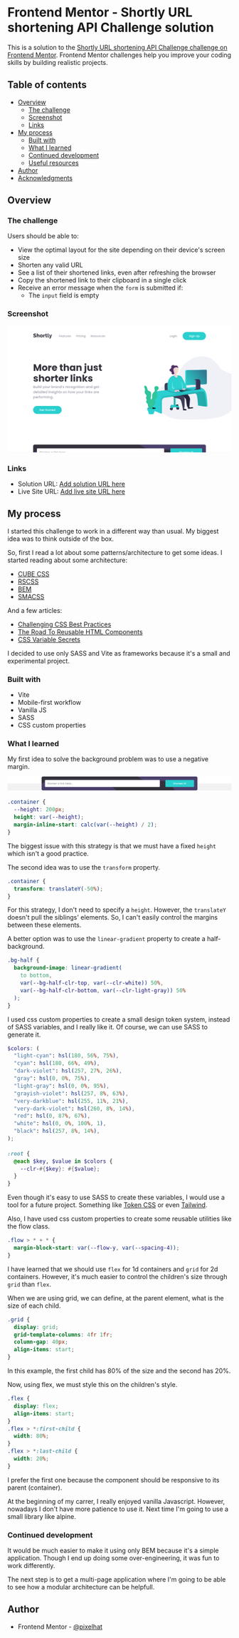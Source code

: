 # Frontend Mentor - Shortly URL shortening API Challenge solution

This is a solution to the [Shortly URL shortening API Challenge challenge on Frontend Mentor](https://www.frontendmentor.io/challenges/url-shortening-api-landing-page-2ce3ob-G). Frontend Mentor challenges help you improve your coding skills by building realistic projects.

## Table of contents

- [Overview](#overview)
  - [The challenge](#the-challenge)
  - [Screenshot](#screenshot)
  - [Links](#links)
- [My process](#my-process)
  - [Built with](#built-with)
  - [What I learned](#what-i-learned)
  - [Continued development](#continued-development)
  - [Useful resources](#useful-resources)
- [Author](#author)
- [Acknowledgments](#acknowledgments)

## Overview

### The challenge

Users should be able to:

- View the optimal layout for the site depending on their device's screen size
- Shorten any valid URL
- See a list of their shortened links, even after refreshing the browser
- Copy the shortened link to their clipboard in a single click
- Receive an error message when the `form` is submitted if:
  - The `input` field is empty

### Screenshot

![](./public/readme/screenshot.png)

### Links

- Solution URL: [Add solution URL here](https://github.com/pixelHat/url-shortening-api-landing-page)
- Live Site URL: [Add live site URL here](https://your-live-site-url.com)

## My process

I started this challenge to work in a different way than usual. My biggest idea was to think outside of the box.

So, first I read a lot about some patterns/architecture to get some ideas. I started reading about some architecture:

- [CUBE CSS](https://cube.fyi/)
- [RSCSS](https://ricostacruz.com/rscss/)
- [BEM](https://en.bem.info/)
- [SMACSS](http://smacss.com/)

And a few articles:

- [Challenging CSS Best Practices](https://www.smashingmagazine.com/2013/10/challenging-css-best-practices-atomic-approach/)
- [The Road To Reusable HTML Components](https://www.smashingmagazine.com/2012/10/road-reusable-html-components/)
- [CSS Variable Secrets](https://www.youtube.com/watch?v=ZuZizqDF4q8)

I decided to use only SASS and Vite as frameworks because it's a small and experimental project.

### Built with

- Vite
- Mobile-first workflow
- Vanilla JS
- SASS
- CSS custom properties

### What I learned

My first idea to solve the background problem was to use a negative margin.

![half-background](./public/readme/half-background.png)

```css
.container {
  --height: 200px;
  height: var(--height);
  margin-inline-start: calc(var(--height) / 2);
}
```

The biggest issue with this strategy is that we must have a fixed `height` which isn't a good practice.

The second idea was to use the `transform` property.

```css
.container {
  transform: translateY(-50%);
}
```

For this strategy, I don't need to specify a `height`. However, the `translateY` doesn't pull the siblings' elements. So, I can't easily control the margins between these elements.

A better option was to use the `linear-gradient` property to create a half-background.

```css
.bg-half {
  background-image: linear-gradient(
    to bottom,
    var(--bg-half-clr-top, var(--clr-white)) 50%,
    var(--bg-half-clr-bottom, var(--clr-light-gray)) 50%
  );
}
```

I used css custom properties to create a small design token system, instead of SASS variables, and I really like it. Of course, we can use SASS to generate it.

```scss
$colors: (
  "light-cyan": hsl(180, 56%, 75%),
  "cyan": hsl(180, 66%, 49%),
  "dark-violet": hsl(257, 27%, 26%),
  "gray": hsl(0, 0%, 75%),
  "light-gray": hsl(0, 0%, 95%),
  "grayish-violet": hsl(257, 8%, 63%),
  "very-darkblue": hsl(255, 11%, 21%),
  "very-dark-violet": hsl(260, 8%, 14%),
  "red": hsl(0, 87%, 67%),
  "white": hsl(0, 0%, 100%, 1),
  "black": hsl(257, 8%, 14%),
);

:root {
  @each $key, $value in $colors {
    --clr-#{$key}: #{$value};
  }
}
```

Even though it's easy to use SASS to create these variables, I would use a tool for a future project. Something like [Token CSS](https://tokencss.com/) or even [Tailwind](https://tailwindcss.com/).

Also, I have used css custom properties to create some reusable utilities like the flow class.

```css
.flow > * + * {
  margin-block-start: var(--flow-y, var(--spacing-4));
}
```

I have learned that we should use `flex` for 1d containers and `grid` for 2d containers. However, it's much easier to control the children's size through `grid` than `flex`.

When we are using grid, we can define, at the parent element, what is the size of each child.

```css
.grid {
  display: grid;
  grid-template-columns: 4fr 1fr;
  column-gap: 40px;
  align-items: start;
}
```

In this example, the first child has 80% of the size and the second has 20%.

Now, using flex, we must style this on the children's style.

```css
.flex {
  display: flex;
  align-items: start;
}
.flex > *:first-child {
  width: 80%;
}
.flex > *:last-child {
  width: 20%;
}
```

I prefer the first one because the component should be responsive to its parent (container).

At the beginning of my carrer, I really enjoyed vanilla Javascript. However, nowadays I don't have more patience to use it. Next time I'm going to use a small library like alpine.

### Continued development

It would be much easier to make it using only BEM because it's a simple application. Though I end up doing some over-engineering, it was fun to work differently.

The next step is to get a multi-page application where I'm going to be able to see how a modular architecture can be helpfull.

## Author

- Frontend Mentor - [@pixelhat](https://www.frontendmentor.io/profile/pixelHat)
